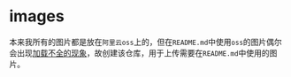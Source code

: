 # images

本来我所有的图片都是放在`阿里云oss`上的，但在`README.md`中使用`oss`的图片偶尔会出现[加载不全的现象](https://github.com/amtoaer/CoolApk-Pic)，故创建该仓库，用于上传需要在`README.md`中使用的图片。